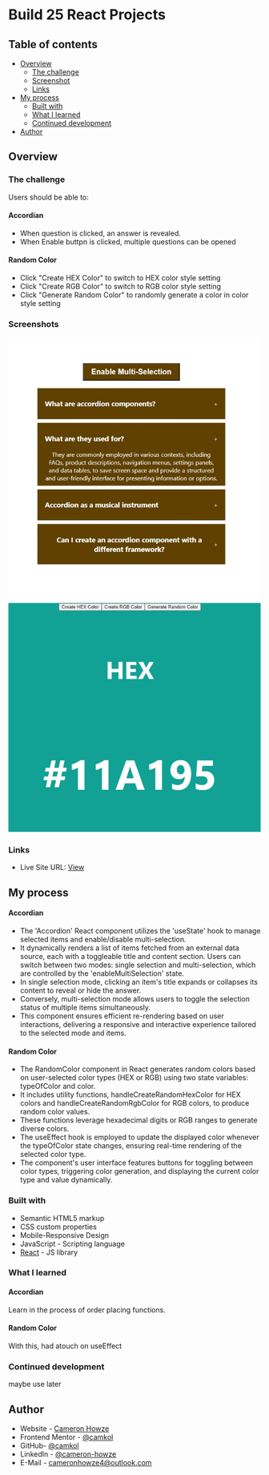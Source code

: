 # Build 25 React Projects

## Table of contents

- [Overview](#overview)
  - [The challenge](#the-challenge)
  - [Screenshot](#screenshot)
  - [Links](#links)
- [My process](#my-process)
  - [Built with](#built-with)
  - [What I learned](#what-i-learned)
  - [Continued development](#continued-development)
- [Author](#author)

## Overview

### The challenge

Users should be able to:

#### Accordian

- When question is clicked, an answer is revealed.
- When Enable buttpn is clicked, multiple questions can be opened

#### Random Color

- Click "Create HEX Color" to switch to HEX color style setting
- Click "Create RGB Color" to switch to RGB color style setting
- Click "Generate Random Color" to randomly generate a color in color style setting

### Screenshots

![](./screen/accordion.jpg) ![](./screen/randomcolor.jpg)

### Links

- Live Site URL: [View](https://flashcards2.netlify.app/)

## My process

#### Accordian

- The 'Accordion' React component utilizes the 'useState' hook to manage selected items and enable/disable multi-selection.
- It dynamically renders a list of items fetched from an external data source, each with a toggleable title and content section. Users can switch between two modes: single selection and multi-selection, which are controlled by the 'enableMultiSelection' state.
- In single selection mode, clicking an item's title expands or collapses its content to reveal or hide the answer.
- Conversely, multi-selection mode allows users to toggle the selection status of multiple items simultaneously.
- This component ensures efficient re-rendering based on user interactions, delivering a responsive and interactive experience tailored to the selected mode and items.

#### Random Color

- The RandomColor component in React generates random colors based on user-selected color types (HEX or RGB) using two state variables: typeOfColor and color.
- It includes utility functions, handleCreateRandomHexColor for HEX colors and handleCreateRandomRgbColor for RGB colors, to produce random color values.
- These functions leverage hexadecimal digits or RGB ranges to generate diverse colors.
- The useEffect hook is employed to update the displayed color whenever the typeOfColor state changes, ensuring real-time rendering of the selected color type.
- The component's user interface features buttons for toggling between color types, triggering color generation, and displaying the current color type and value dynamically.

### Built with

- Semantic HTML5 markup
- CSS custom properties
- Mobile-Responsive Design
- JavaScript - Scripting language
- [React](https://reactjs.org/) - JS library

### What I learned

#### Accordian

Learn in the process of order placing functions.

#### Random Color

With this, had atouch on useEffect

### Continued development

maybe use later

## Author

- Website - [Cameron Howze](https://camkol.github.io/)
- Frontend Mentor - [@camkol](https://www.frontendmentor.io/profile/camkol)
- GitHub- [@camkol](https://github.com/camkol)
- LinkedIn - [@cameron-howze](https://www.linkedin.com/in/cameron-howze-28a646109/)
- E-Mail - [cameronhowze4@outlook.com](mailto:cameronhowze4@outlook.com)
